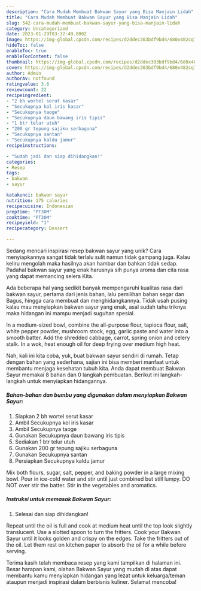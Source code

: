 ```yaml
---
description: "Cara Mudah Membuat Bakwan Sayur yang Bisa Manjain Lidah"
title: "Cara Mudah Membuat Bakwan Sayur yang Bisa Manjain Lidah"
slug: 542-cara-mudah-membuat-bakwan-sayur-yang-bisa-manjain-lidah
category: Uncategorized
date: 2023-01-29T03:32:49.800Z
image: https://img-global.cpcdn.com/recipes/d2ddec303bdf9bd4/680x482cq70/bakwan-sayur-foto-resep-utama.jpg
hideToc: false
enableToc: true
enableTocContent: false
thumbnail: https://img-global.cpcdn.com/recipes/d2ddec303bdf9bd4/680x482cq70/bakwan-sayur-foto-resep-utama.jpg
cover: https://img-global.cpcdn.com/recipes/d2ddec303bdf9bd4/680x482cq70/bakwan-sayur-foto-resep-utama.jpg
author: Admin
authorAv: notfound
ratingvalue: 3.6
reviewcount: 22
recipeingredient:
- "2 bh wortel serut kasar"
- "Secukupnya kol iris kasar"
- "Secukupnya taoge"
- "Secukupnya daun bawang iris tipis"
- "1 btr telur utuh"
- "200 gr tepung sajiku serbaguna"
- "Secukupnya santan"
- "Secukupnya kaldu jamur"
recipeinstructions:

- "Sudah jadi dan siap dihidangkan!"
categories:
- Resep
tags:
- bakwan
- sayur

katakunci: bakwan sayur 
nutrition: 175 calories
recipecuisine: Indonesian
preptime: "PT30M"
cooktime: "PT30M"
recipeyield: "1"
recipecategory: Dessert

---
```





Sedang mencari inspirasi resep bakwan sayur yang unik? Cara menyiapkannya sangat tidak terlalu sulit namun tidak gampang juga. Kalau keliru mengolah maka hasilnya akan hambar dan bahkan tidak sedap. Padahal bakwan sayur yang enak harusnya sih punya aroma dan cita rasa yang dapat memancing selera Kita.





Ada beberapa hal yang sedikit banyak mempengaruhi kualitas rasa dari bakwan sayur, pertama dari jenis bahan, lalu pemilihan bahan segar dan Bagus, hingga cara membuat dan menghidangkannya. Tidak usah pusing kalau mau menyiapkan bakwan sayur yang enak,      asal sudah tahu triknya maka hidangan ini mampu menjadi suguhan spesial.














In a medium-sized bowl, combine the all-purpose flour, tapioca flour, salt, white pepper powder, mushroom stock, egg, garlic paste and water into a smooth batter. Add the shredded cabbage, carrot, spring onion and celery stalk. In a wok, heat enough oil for deep frying over medium high heat.






Nah, kali ini kita coba, yuk, buat bakwan sayur sendiri di rumah. Tetap dengan bahan yang sederhana, sajian ini bisa memberi manfaat untuk membantu menjaga kesehatan tubuh kita. Anda dapat membuat Bakwan Sayur memakai 8 bahan dan 0 langkah pembuatan. Berikut ini langkah-langkah untuk menyiapkan hidangannya.

<!--inarticleads1-->

##### Bahan-bahan dan bumbu yang digunakan dalam menyiapkan Bakwan Sayur:

1. Siapkan 2 bh wortel serut kasar
1. Ambil Secukupnya kol iris kasar
1. Ambil Secukupnya taoge
1. Gunakan Secukupnya daun bawang iris tipis
1. Sediakan 1 btr telur utuh
1. Gunakan 200 gr tepung sajiku serbaguna
1. Gunakan Secukupnya santan
1. Persiapkan Secukupnya kaldu jamur


Mix both flours, sugar, salt, pepper, and baking powder in a large mixing bowl. Pour in ice-cold water and stir until just combined but still lumpy. DO NOT over stir the batter. Stir in the vegetables and aromatics. 

<!--inarticleads2-->

##### Instruksi untuk memasak Bakwan Sayur:


1. Selesai dan siap dihidangkan!

Repeat until the oil is full and cook at medium heat until the top look slightly translucent. Use a slotted spoon to turn the fritters. Cook your Bakwan Sayur until it looks golden and crispy on the edges. Take the fritters out of the oil. Let them rest on kitchen paper to absorb the oil for a while before serving. 

Terima kasih telah membaca resep yang kami tampilkan di halaman ini. Besar harapan kami, olahan Bakwan Sayur yang mudah di atas dapat membantu kamu menyiapkan hidangan yang lezat untuk keluarga/teman ataupun menjadi inspirasi dalam berbisnis kuliner. Selamat mencoba!
